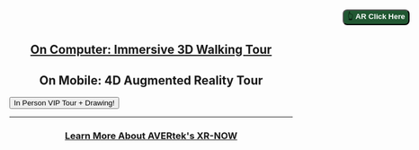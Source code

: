 <h2 style="text-align: center;" markdown="1"><a href="https://avertek.github.io/AlexanBahay-WalkingTour/" onclick="getOutboundLink('https://avertek.github.io/AlexanBahay-WalkingTour/'); return false;"> On Computer: Immersive 3D Walking Tour</a></h2> <!-- Loads <model-viewer> for old browsers like IE11: -->
<h2 style="text-align: center;" markdown="1"> On Mobile: 4D Augmented Reality Tour</h2> <!-- Loads <model-viewer> for old browsers like IE11: -->
<script nomodule="" src="https://unpkg.com/@google/model-viewer/dist/model-viewer-legacy.js">
  </script>
  <!-- The following libraries and polyfills are recommended to maximize browser support -->  
  <!-- REQUIRED: Web Components polyfill to support Edge and Firefox < 63 -->
  <script src="https://unpkg.com/@webcomponents/webcomponentsjs/webcomponents-loader.js"></script>

  <!-- OPTIONAL: Intersection Observer polyfill for better performance in Safari and IE11 -->
  <script src="https://unpkg.com/intersection-observer/intersection-observer.js"></script>

  <!-- OPTIONAL: Resize Observer polyfill improves resize behavior in non-Chrome browsers -->
  <script src="https://unpkg.com/resize-observer-polyfill/dist/ResizeObserver.js"></script>

  <!-- OPTIONAL: Fullscreen polyfill is required for experimental AR features in Canary -->
  <!--<script src="https://unpkg.com/fullscreen-polyfill/dist/fullscreen.polyfill.js"></script>-->

  <!-- OPTIONAL: Include prismatic.js for Magic Leap support -->
  <!--<script src="https://unpkg.com/@magicleap/prismatic/prismatic.min.js"></script>-->
<model-viewer camera-controls camera-orbit="0deg 45deg 10m" id="reveal" loading="eager" src="Models/Bahay_1 bed Apartment_6_For Collider.glb" ar="" ar-modes="scene-viewer webxr quick-look" ios-src="usdz_bahay_1_bed_apartment_6_for_collider___1615566350004.usdz" alt="Alexan Bahay" auto-rotate-delay="0" ar-scale="auto" camera-controls="" style="width: 100%; height: 600px" exposure="0.50"> <button slot="ar-button" style="background-color: #215732; border-radius: 8px; border: 1 px solid black; position: absolute; top: 20px; right: 20px; ">
     👆 <b style="color:#FFFFFF;"><strong>AR Click Here</strong></button> 
     <!--👋 AR Click Here -->
  </button>
<button slot="hotspot-hand" data-position="-0.6744494597170114m 0.35686305428736664m -0.7741961597680144m" data-normal="0m 1m 0m"><div id="reveal">In Person VIP Tour + Drawing!</div></button> 

</model-viewer>
<script>
/**
* Function that registers a click on an outbound link in Analytics.
* This function takes a valid URL string as an argument, and uses that URL string
* as the event label. Setting the transport method to 'beacon' lets the hit be sent
* using 'navigator.sendBeacon' in browser that support it.
*/
var getOutboundLink = function(url) {
  gtag('event', 'click', {
    'event_category': 'outbound',
    'event_label': url,
    'transport_type': 'beacon',
    'event_callback': function(){document.location = url;}
  });
}
</script>

<!-- Loads <model-viewer> for modern browsers: -->
 <script type="module" src="https://unpkg.com/@google/model-viewer/dist/model-viewer.js">
  </script>
<script nomodule="" src="https://unpkg.com/@google/model-viewer/dist/model-viewer-legacy.js"></script>
<script src="{{ "/assets/js/scale.fix.js" | relative_url }}"></script>

<!-- Loads <model-viewer> for modern browsers: -->
 <script type="module" src="https://unpkg.com/@google/model-viewer/dist/model-viewer.js">
  </script>
<script nomodule="" src="https://unpkg.com/@google/model-viewer/dist/model-viewer-legacy.js"></script>

---

<h3 style="text-align: center;" markdown="1"><a href="https://avertek.net/xr-now" onclick="getOutboundLink('https://avertek.net/xr-now'); return false;">Learn More About AVERtek's XR-NOW</a></h3> 
  <br><br>
